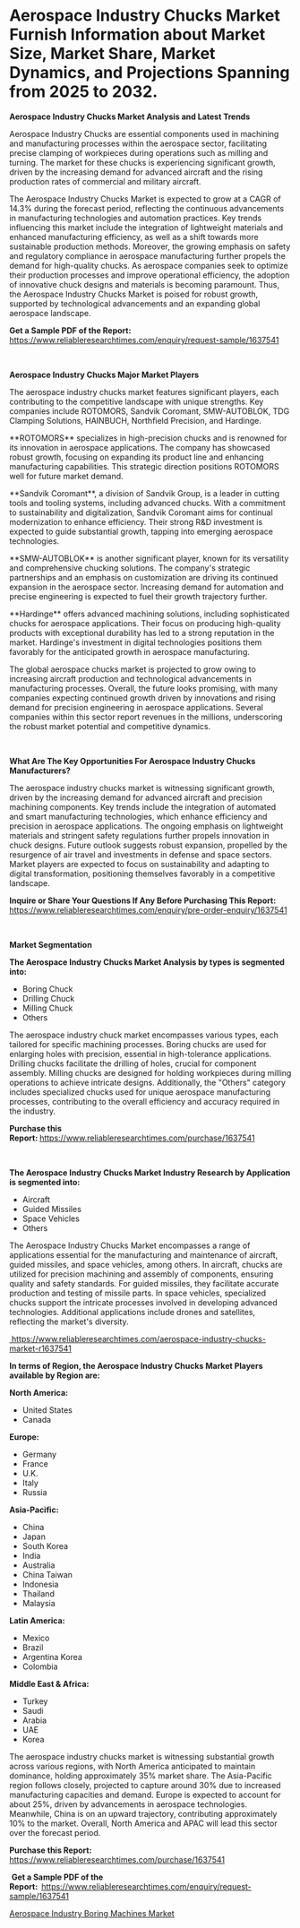 <p><h1>Aerospace Industry Chucks Market Furnish Information about Market Size, Market Share, Market Dynamics, and Projections Spanning from 2025 to 2032.</h1></p><p><strong>Aerospace Industry Chucks Market Analysis and Latest Trends</strong></p>
<p><p>Aerospace Industry Chucks are essential components used in machining and manufacturing processes within the aerospace sector, facilitating precise clamping of workpieces during operations such as milling and turning. The market for these chucks is experiencing significant growth, driven by the increasing demand for advanced aircraft and the rising production rates of commercial and military aircraft. </p><p>The Aerospace Industry Chucks Market is expected to grow at a CAGR of 14.3% during the forecast period, reflecting the continuous advancements in manufacturing technologies and automation practices. Key trends influencing this market include the integration of lightweight materials and enhanced manufacturing efficiency, as well as a shift towards more sustainable production methods. Moreover, the growing emphasis on safety and regulatory compliance in aerospace manufacturing further propels the demand for high-quality chucks. As aerospace companies seek to optimize their production processes and improve operational efficiency, the adoption of innovative chuck designs and materials is becoming paramount. Thus, the Aerospace Industry Chucks Market is poised for robust growth, supported by technological advancements and an expanding global aerospace landscape.</p></p>
<p><strong>Get a Sample PDF of the Report:&nbsp;</strong> <a href="https://www.reliableresearchtimes.com/enquiry/request-sample/1637541?utm_campaign=3088&utm_medium=2&utm_source=Github&utm_content=ia&utm_term=23032025&utm_id=aerospace-industry-chucks">https://www.reliableresearchtimes.com/enquiry/request-sample/1637541</a></p>
<p>&nbsp;</p>
<p><strong>Aerospace Industry Chucks Major Market Players</strong></p>
<p><p>The aerospace industry chucks market features significant players, each contributing to the competitive landscape with unique strengths. Key companies include ROTOMORS, Sandvik Coromant, SMW-AUTOBLOK, TDG Clamping Solutions, HAINBUCH, Northfield Precision, and Hardinge.</p><p>**ROTOMORS** specializes in high-precision chucks and is renowned for its innovation in aerospace applications. The company has showcased robust growth, focusing on expanding its product line and enhancing manufacturing capabilities. This strategic direction positions ROTOMORS well for future market demand.</p><p>**Sandvik Coromant**, a division of Sandvik Group, is a leader in cutting tools and tooling systems, including advanced chucks. With a commitment to sustainability and digitalization, Sandvik Coromant aims for continual modernization to enhance efficiency. Their strong R&D investment is expected to guide substantial growth, tapping into emerging aerospace technologies.</p><p>**SMW-AUTOBLOK** is another significant player, known for its versatility and comprehensive chucking solutions. The company's strategic partnerships and an emphasis on customization are driving its continued expansion in the aerospace sector. Increasing demand for automation and precise engineering is expected to fuel their growth trajectory further.</p><p>**Hardinge** offers advanced machining solutions, including sophisticated chucks for aerospace applications. Their focus on producing high-quality products with exceptional durability has led to a strong reputation in the market. Hardinge's investment in digital technologies positions them favorably for the anticipated growth in aerospace manufacturing.</p><p>The global aerospace chucks market is projected to grow owing to increasing aircraft production and technological advancements in manufacturing processes. Overall, the future looks promising, with many companies expecting continued growth driven by innovations and rising demand for precision engineering in aerospace applications. Several companies within this sector report revenues in the millions, underscoring the robust market potential and competitive dynamics.</p></p>
<p>&nbsp;</p>
<p><strong>What Are The Key Opportunities For Aerospace Industry Chucks Manufacturers?</strong></p>
<p><p>The aerospace industry chucks market is witnessing significant growth, driven by the increasing demand for advanced aircraft and precision machining components. Key trends include the integration of automated and smart manufacturing technologies, which enhance efficiency and precision in aerospace applications. The ongoing emphasis on lightweight materials and stringent safety regulations further propels innovation in chuck designs. Future outlook suggests robust expansion, propelled by the resurgence of air travel and investments in defense and space sectors. Market players are expected to focus on sustainability and adapting to digital transformation, positioning themselves favorably in a competitive landscape.</p></p>
<p><strong>Inquire or Share Your Questions If Any Before Purchasing This Report:</strong> <a href="https://www.reliableresearchtimes.com/enquiry/pre-order-enquiry/1637541?utm_campaign=3088&utm_medium=2&utm_source=Github&utm_content=ia&utm_term=23032025&utm_id=aerospace-industry-chucks">https://www.reliableresearchtimes.com/enquiry/pre-order-enquiry/1637541</a></p>
<p>&nbsp;</p>
<p><strong>Market Segmentation</strong></p>
<p><strong>The Aerospace Industry Chucks Market Analysis by types is segmented into:</strong></p>
<p><ul><li>Boring Chuck</li><li>Drilling Chuck</li><li>Milling Chuck</li><li>Others</li></ul></p>
<p><p>The aerospace industry chuck market encompasses various types, each tailored for specific machining processes. Boring chucks are used for enlarging holes with precision, essential in high-tolerance applications. Drilling chucks facilitate the drilling of holes, crucial for component assembly. Milling chucks are designed for holding workpieces during milling operations to achieve intricate designs. Additionally, the "Others" category includes specialized chucks used for unique aerospace manufacturing processes, contributing to the overall efficiency and accuracy required in the industry.</p></p>
<p><strong>Purchase this Report:&nbsp;</strong><a href="https://www.reliableresearchtimes.com/purchase/1637541?utm_campaign=3088&utm_medium=2&utm_source=Github&utm_content=ia&utm_term=23032025&utm_id=aerospace-industry-chucks">https://www.reliableresearchtimes.com/purchase/1637541</a></p>
<p>&nbsp;</p>
<p><strong>The Aerospace Industry Chucks Market Industry Research by Application is segmented into:</strong></p>
<p><ul><li>Aircraft</li><li>Guided Missiles</li><li>Space Vehicles</li><li>Others</li></ul></p>
<p><p>The Aerospace Industry Chucks Market encompasses a range of applications essential for the manufacturing and maintenance of aircraft, guided missiles, and space vehicles, among others. In aircraft, chucks are utilized for precision machining and assembly of components, ensuring quality and safety standards. For guided missiles, they facilitate accurate production and testing of missile parts. In space vehicles, specialized chucks support the intricate processes involved in developing advanced technologies. Additional applications include drones and satellites, reflecting the market's diversity.</p></p>
<p><a href="https://www.reliableresearchtimes.com/aerospace-industry-chucks-market-r1637541?utm_campaign=3088&utm_medium=2&utm_source=Github&utm_content=ia&utm_term=23032025&utm_id=aerospace-industry-chucks">&nbsp;https://www.reliableresearchtimes.com/aerospace-industry-chucks-market-r1637541</a></p>
<p><strong>In terms of Region, the Aerospace Industry Chucks Market Players available by Region are:</strong></p>
<p>
    <p> <strong> North America: </strong>
        <ul>
            <li>United States</li>
            <li>Canada</li>
        </ul>
        </p> 
    <p> <strong> Europe: </strong>
        <ul>
            <li>Germany</li>
            <li>France</li>
            <li>U.K.</li>
            <li>Italy</li>
            <li>Russia</li>
        </ul>
        </p> 
    <p> <strong> Asia-Pacific: </strong>
        <ul>
            <li>China</li>
            <li>Japan</li>
            <li>South Korea</li>
            <li>India</li>
            <li>Australia</li>
            <li>China Taiwan</li>
            <li>Indonesia</li>
            <li>Thailand</li>
            <li>Malaysia</li>
        </ul>
        </p> 
    <p> <strong> Latin America: </strong>
        <ul>
            <li>Mexico</li>
            <li>Brazil</li>
            <li>Argentina Korea</li>
            <li>Colombia</li>
        </ul>
        </p> 
    <p> <strong> Middle East & Africa: </strong>
        <ul>
            <li>Turkey</li>
            <li>Saudi</li>
            <li>Arabia</li>
            <li>UAE</li>
            <li>Korea</li>
        </ul>
    </p>
    </p>
<p><p>The aerospace industry chucks market is witnessing substantial growth across various regions, with North America anticipated to maintain dominance, holding approximately 35% market share. The Asia-Pacific region follows closely, projected to capture around 30% due to increased manufacturing capacities and demand. Europe is expected to account for about 25%, driven by advancements in aerospace technologies. Meanwhile, China is on an upward trajectory, contributing approximately 10% to the market. Overall, North America and APAC will lead this sector over the forecast period.</p></p>
<p><strong>Purchase this Report: </strong><a href="https://www.reliableresearchtimes.com/purchase/1637541?utm_campaign=3088&utm_medium=2&utm_source=Github&utm_content=ia&utm_term=23032025&utm_id=aerospace-industry-chucks">https://www.reliableresearchtimes.com/purchase/1637541</a></p>
<p>&nbsp;<strong>Get a Sample PDF of the Report:&nbsp;&nbsp;</strong><a href="https://www.reliableresearchtimes.com/enquiry/request-sample/1637541?utm_campaign=3088&utm_medium=2&utm_source=Github&utm_content=ia&utm_term=23032025&utm_id=aerospace-industry-chucks">https://www.reliableresearchtimes.com/enquiry/request-sample/1637541</a></p>
<p><strong></strong></p>
<p><p><a href="https://github.com/sapsaidamary/Market-Research-Report-List-1/blob/main/aerospace-industry-boring-machines-market.md?utm_campaign=3088&utm_medium=2&utm_source=Github&utm_content=ia&utm_term=23032025&utm_id=aerospace-industry-chucks">Aerospace Industry Boring Machines Market</a></p></p>